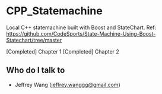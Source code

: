 # CPP_Statemachine
Local C++ statemachine built with Boost and StateChart.
Ref: https://github.com/CodeSports/State-Machine-Using-Boost-Statechart/tree/master

[Completed] Chapter 1
[Completed] Chapter 2

## Who do I talk to <a name = "author"></a>
- Jeffrey Wang (jeffrey.wanggg@gmail.com)
